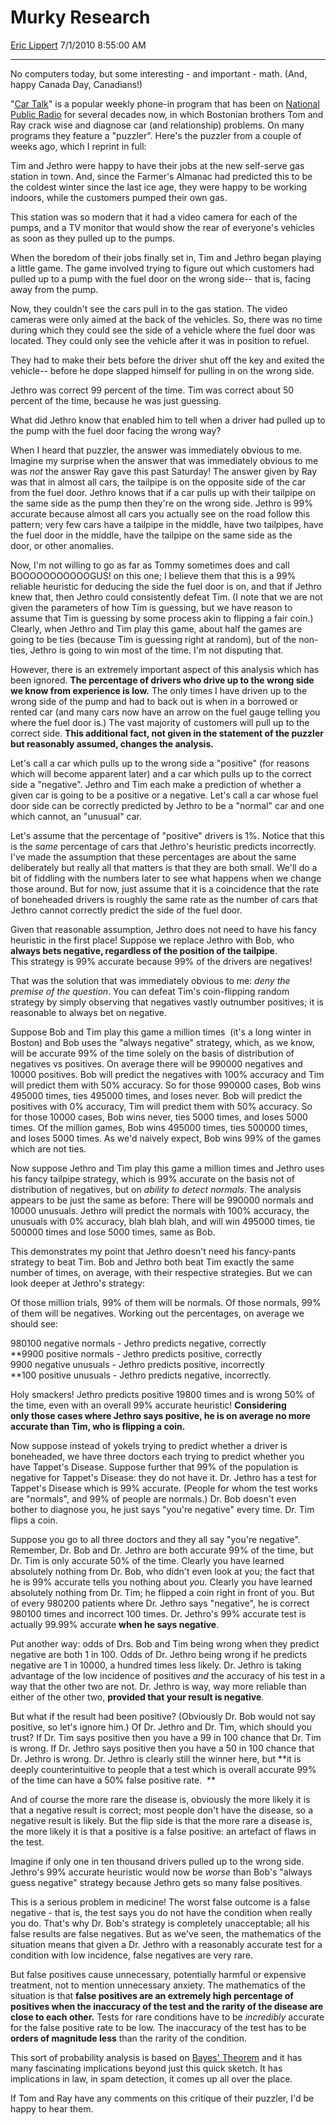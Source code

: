 # Murky Research

[Eric Lippert](https://social.msdn.microsoft.com/profile/Eric%20Lippert) 7/1/2010 8:55:00 AM

-----

No computers today, but some interesting - and important - math. (And, happy Canada Day, Canadians\!)

"[Car Talk](http://www.cartalk.com)" is a popular weekly phone-in program that has been on [National Public Radio](http://npr.org) for several decades now, in which Bostonian brothers Tom and Ray crack wise and diagnose car (and relationship) problems. On many programs they feature a "puzzler". Here's the puzzler from a couple of weeks ago, which I reprint in full:

Tim and Jethro were happy to have their jobs at the new self-serve gas station in town. And, since the Farmer's Almanac had predicted this to be the coldest winter since the last ice age, they were happy to be working indoors, while the customers pumped their own gas.

This station was so modern that it had a video camera for each of the pumps, and a TV monitor that would show the rear of everyone's vehicles as soon as they pulled up to the pumps.

When the boredom of their jobs finally set in, Tim and Jethro began playing a little game. The game involved trying to figure out which customers had pulled up to a pump with the fuel door on the wrong side-- that is, facing away from the pump.

Now, they couldn't see the cars pull in to the gas station. The video cameras were only aimed at the back of the vehicles. So, there was no time during which they could see the side of a vehicle where the fuel door was located. They could only see the vehicle after it was in position to refuel.

They had to make their bets before the driver shut off the key and exited the vehicle-- before he dope slapped himself for pulling in on the wrong side.

Jethro was correct 99 percent of the time. Tim was correct about 50 percent of the time, because he was just guessing.

What did Jethro know that enabled him to tell when a driver had pulled up to the pump with the fuel door facing the wrong way?

When I heard that puzzler, the answer was immediately obvious to me. Imagine my surprise when the answer that was immediately obvious to me was *not* the answer Ray gave this past Saturday\! The answer given by Ray was that in almost all cars, the tailpipe is on the opposite side of the car from the fuel door. Jethro knows that if a car pulls up with their tailpipe on the same side as the pump then they're on the wrong side. Jethro is 99% accurate because almost all cars you actually see on the road follow this pattern; very few cars have a tailpipe in the middle, have two tailpipes, have the fuel door in the middle, have the tailpipe on the same side as the door, or other anomalies.

Now, I'm not willing to go as far as Tommy sometimes does and call BOOOOOOOOOOOGUS\! on this one; I believe them that this is a 99% reliable heuristic for deducing the side the fuel door is on, and that if Jethro knew that, then Jethro could consistently defeat Tim. (I note that we are not given the parameters of how Tim is guessing, but we have reason to assume that Tim is guessing by some process akin to flipping a fair coin.) Clearly, when Jethro and Tim play this game, about half the games are going to be ties (because Tim is guessing right at random), but of the non-ties, Jethro is going to win most of the time. I'm not disputing that.

However, there is an extremely important aspect of this analysis which has been ignored. **The percentage of drivers who drive up to the wrong side we know from experience is low.** The only times I have driven up to the wrong side of the pump and had to back out is when in a borrowed or rented car (and many cars now have an arrow on the fuel gauge telling you where the fuel door is.) The vast majority of customers will pull up to the correct side. **This additional fact, not given in the statement of the puzzler but reasonably assumed, changes the analysis.**

Let's call a car which pulls up to the wrong side a "positive" (for reasons which will become apparent later) and a car which pulls up to the correct side a "negative". Jethro and Tim each make a prediction of whether a given car is going to be a positive or a negative. Let's call a car whose fuel door side can be correctly predicted by Jethro to be a "normal" car and one which cannot, an "unusual" car.   

Let's assume that the percentage of "positive" drivers is 1%. Notice that this is the *same* percentage of cars that Jethro's heuristic predicts incorrectly. I've made the assumption that these percentages are about the same deliberately but really all that matters is that they are both small. We'll do a bit of fiddling with the numbers later to see what happens when we change those around. But for now, just assume that it is a coincidence that the rate of boneheaded drivers is roughly the same rate as the number of cars that Jethro cannot correctly predict the side of the fuel door.

Given that reasonable assumption, Jethro does not need to have his fancy heuristic in the first place\! Suppose we replace Jethro with Bob, who **always bets negative, regardless of the position of the tailpipe**. This strategy is 99% accurate because 99% of the drivers are negatives\!

That was the solution that was immediately obvious to me: *deny the premise of the question*. You can defeat Tim's coin-flipping random strategy by simply observing that negatives vastly outnumber positives; it is reasonable to always bet on negative.

Suppose Bob and Tim play this game a million times  (it's a long winter in Boston) and Bob uses the "always negative" strategy, which, as we know, will be accurate 99% of the time solely on the basis of distribution of negatives vs positives. On average there will be 990000 negatives and 10000 positives. Bob will predict the negatives with 100% accuracy and Tim will predict them with 50% accuracy. So for those 990000 cases, Bob wins 495000 times, ties 495000 times, and loses never. Bob will predict the positives with 0% accuracy, Tim will predict them with 50% accuracy. So for those 10000 cases, Bob wins never, ties 5000 times, and loses 5000 times. Of the million games, Bob wins 495000 times, ties 500000 times, and loses 5000 times. As we'd naively expect, Bob wins 99% of the games which are not ties. 

Now suppose Jethro and Tim play this game a million times and Jethro uses his fancy tailpipe strategy, which is 99% accurate on the basis not of distribution of negatives, but on *ability to detect normals*. The analysis appears to be just the same as before: There will be 990000 normals and 10000 unusuals. Jethro will predict the normals with 100% accuracy, the unusuals with 0% accuracy, blah blah blah, and will win 495000 times, tie 500000 times and lose 5000 times, same as Bob.

This demonstrates my point that Jethro doesn't need his fancy-pants strategy to beat Tim. Bob and Jethro both beat Tim exactly the same number of times, on average, with their respective strategies. But we can look deeper at Jethro's strategy:

Of those million trials, 99% of them will be normals. Of those normals, 99% of them will be negatives. Working out the percentages, on average we should see:

980100 negative normals - Jethro predicts negative, correctly  
**9900 positive normals - Jethro predicts positive, correctly  
9900 negative unusuals - Jethro predicts positive, incorrectly  
**100 positive unusuals - Jethro predicts negative, incorrectly.

Holy smackers\! Jethro predicts positive 19800 times and is wrong 50% of the time, even with an overall 99% accurate heuristic\! **Considering only those cases where Jethro says positive, he is on average no more accurate than Tim, who is flipping a coin.**

Now suppose instead of yokels trying to predict whether a driver is boneheaded, we have three doctors each trying to predict whether you have Tappet's Disease. Suppose further that 99% of the population is negative for Tappet's Disease: they do not have it. Dr. Jethro has a test for Tappet's Disease which is 99% accurate. (People for whom the test works are "normals", and 99% of people are normals.) Dr. Bob doesn't even bother to diagnose you, he just says "you're negative" every time. Dr. Tim flips a coin.

Suppose you go to all three doctors and they all say "you're negative". Remember, Dr. Bob and Dr. Jethro are both accurate 99% of the time, but Dr. Tim is only accurate 50% of the time. Clearly you have learned absolutely nothing from Dr. Bob, who didn't even look at you; the fact that he is 99% accurate tells you nothing about *you*. Clearly you have learned absolutely nothing from Dr. Tim; he flipped a coin right in front of you. But of every 980200 patients where Dr. Jethro says "negative", he is correct 980100 times and incorrect 100 times. Dr. Jethro's 99% accurate test is actually 99.99% accurate **when he says negative**. 

Put another way: odds of Drs. Bob and Tim being wrong when they predict negative are both 1 in 100. Odds of Dr. Jethro being wrong if he predicts negative are 1 in 10000, a hundred times less likely. Dr. Jethro is taking advantage of the low incidence of positives *and* the accuracy of his test in a way that the other two are not. Dr. Jethro is way, way more reliable than either of the other two, **provided that your result is negative**.

But what if the result had been positive? (Obviously Dr. Bob would not say positive, so let's ignore him.) Of Dr. Jethro and Dr. Tim, which should you trust? If Dr. Tim says positive then you have a 99 in 100 chance that Dr. Tim is wrong. If Dr. Jethro says positive then you have a 50 in 100 chance that Dr. Jethro is wrong. Dr. Jethro is clearly still the winner here, but **it is deeply counterintuitive to people that a test which is overall accurate 99% of the time can have a 50% false positive rate.  ** 

And of course the more rare the disease is, obviously the more likely it is that a negative result is correct; most people don't have the disease, so a negative result is likely. But the flip side is that the more rare a disease is, the more likely it is that a positive is a false positive: an artefact of flaws in the test.

Imagine if only one in ten thousand drivers pulled up to the wrong side. Jethro's 99% accurate heuristic would now be *worse* than Bob's "always guess negative" strategy because Jethro gets so many false positives.

This is a serious problem in medicine\! The worst false outcome is a false negative - that is, the test says you do not have the condition when really you do. That's why Dr. Bob's strategy is completely unacceptable; all his false results are false negatives. But as we've seen, the mathematics of the situation means that given a Dr. Jethro with a reasonably accurate test for a condition with low incidence, false negatives are very rare.

But false positives cause unnecessary, potentially harmful or expensive treatment, not to mention unnecessary anxiety. The mathematics of the situation is that **false positives are an extremely high percentage of positives when the inaccuracy of the test and the rarity of the disease are close to each other.** Tests for rare conditions have to be *incredibly* accurate for the false positive rate to be low. The inaccuracy of the test has to be **orders of magnitude less** than the rarity of the condition.

This sort of probability analysis is based on [Bayes' Theorem](http://en.wikipedia.org/wiki/Bayes%27_theorem) and it has many fascinating implications beyond just this quick sketch. It has implications in law, in spam detection, it comes up all over the place.

If Tom and Ray have any comments on this critique of their puzzler, I'd be happy to hear them.


